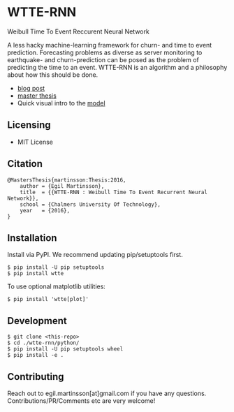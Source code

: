 # WTTE-RNN

Weibull Time To Event Reccurent Neural Network

A less hacky machine-learning framework for churn- and time to event prediction.
Forecasting problems as diverse as server monitoring to earthquake- and
churn-prediction can be posed as the problem of predicting the time to an event.
WTTE-RNN is an algorithm and a philosophy about how this should be done.

* [blog post](https://ragulpr.github.io/2016/12/22/WTTE-RNN-Hackless-churn-modeling/)
* [master thesis](https://ragulpr.github.io/assets/draft_master_thesis_martinsson_egil_wtte_rnn_2016.pdf)
* Quick visual intro to the [model](https://imgur.com/a/HX4KQ) 


## Licensing

* MIT License


## Citation

```
@MastersThesis{martinsson:Thesis:2016,
    author = {Egil Martinsson},
    title  = {{WTTE-RNN : Weibull Time To Event Recurrent Neural Network}},
    school = {Chalmers University Of Technology},
    year   = {2016},
}
```


## Installation

Install via PyPI. 
We recommend updating pip/setuptools first.

```console
$ pip install -U pip setuptools
$ pip install wtte
```

To use optional matplotlib utilities:

```console
$ pip install 'wtte[plot]'
```


## Development

```console
$ git clone <this-repo>
$ cd ./wtte-rnn/python/
$ pip install -U pip setuptools wheel
$ pip install -e .
```


## Contributing

Reach out to egil.martinsson[at]gmail.com if you have any questions.
Contributions/PR/Comments etc are very welcome!
